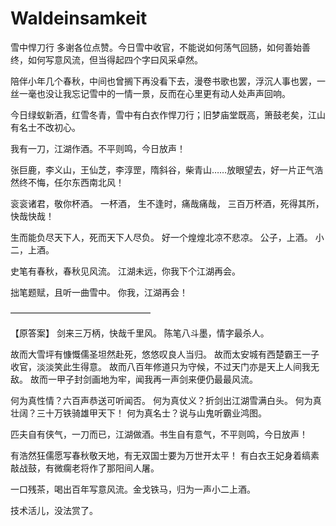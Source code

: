 # Waldeinsamkeit
雪中悍刀行
多谢各位点赞。今日雪中收官，不能说如何荡气回肠，如何善始善终，如何写意风流，但当得起四个字曰风采卓然。

陪伴小年几个春秋，中间也曾搁下再没看下去，漫卷书歌也罢，浮沉人事也罢，一丝一毫也没让我忘记雪中的一情一景，反而在心里更有动人处声声回响。

今日绿蚁新酒，红雪冬青，雪中有白衣作悍刀行；旧梦庙堂既高，箫鼓老矣，江山有名士不改初心。

我有一刀，江湖作酒。不平则鸣，今日放声！


张巨鹿，李义山，王仙芝，李淳罡，隋斜谷，柴青山……放眼望去，好一片正气浩然终不悔，任尔东西南北风！

衮衮诸君，敬你杯酒。
一杯酒， 生不逢时，痛哉痛哉，
三百万杯酒，死得其所，快哉快哉！


生而能负尽天下人，死而天下人尽负。
好一个煌煌北凉不悲凉。
公子，上酒。
小二，上酒。


史笔有春秋，春秋见风流。
江湖未远，你我下个江湖再会。



拙笔题赋，且听一曲雪中。
你我，江湖再会！




————————————————

【原答案】
剑来三万柄，快哉千里风。
陈笔八斗墨，情字最杀人。


故而大雪坪有慷慨儒圣坦然赴死，悠悠叹良人当归。
故而太安城有西楚霸王一子收官，淡淡笑此生得意。
故而八百年修道只为守候，不过天门亦是天上人间我无敌。
故而一甲子封剑画地为牢，闻我再一声剑来便仍最最风流。

何为真性情？六百声恭送可听闻否。
何为真仗义？折剑出江湖雪满白头。
何为真壮阔？三十万铁骑雄甲天下！
何为真名士？说与山鬼听霸业鸿图。

匹夫自有侠气，一刀而已，江湖做酒。书生自有意气，不平则鸣，今日放声！

有浩然狂儒愿写春秋敬天地，有无双国士要为万世开太平！
有白衣王妃身着缟素敲战鼓，有微瘸老将作了那阳间人屠。

一口残茶，喝出百年写意风流。金戈铁马，归为一声小二上酒。


技术活儿，没法赏了。
